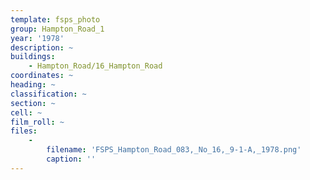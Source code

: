 ```yaml
---
template: fsps_photo
group: Hampton_Road_1
year: '1978'
description: ~
buildings:
    - Hampton_Road/16_Hampton_Road
coordinates: ~
heading: ~
classification: ~
section: ~
cell: ~
film_roll: ~
files:
    -
        filename: 'FSPS_Hampton_Road_083,_No_16,_9-1-A,_1978.png'
        caption: ''
---
```

